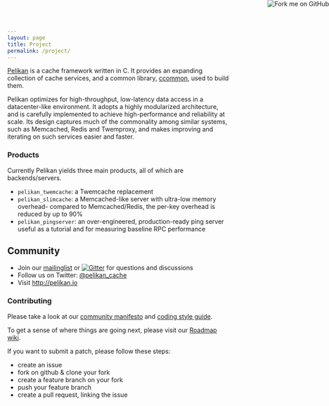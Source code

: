 ```yaml
---
layout: page
title: Project
permalink: /project/
---
```


<a href="https://github.com/twitter/pelikan">
  <img style="position: absolute; top: 0; right: 0; border: 0;" src="https://s3.amazonaws.com/github/ribbons/forkme_right_orange_ff7600.png" alt="Fork me on GitHub">
</a>

[Pelikan](https://github.com/twitter/pelikan) is a cache framework written in C.
It provides an expanding collection of cache services, and a common library,
[ccommon](https://github.com/twitter/ccommon), used to build them.

Pelikan optimizes for high-throughput, low-latency data access in a
datacenter-like environment. It adopts a highly modularized architecture,
and is carefully implemented to achieve high-performance and reliability
at scale. Its design captures much of the commonality among similar
systems, such as Memcached, Redis and Twemproxy, and makes improving and
iterating on such services easier and faster.

### Products

Currently Pelikan yields three main products, all of which are
backends/servers.

* `pelikan_twemcache`: a Twemcache replacement
* `pelikan_slimcache`: a Memcached-like server with ultra-low memory overhead-
  compared to Memcached/Redis, the per-key overhead is reduced by up to 90%
* `pelikan_pingserver`: an over-engineered, production-ready ping server useful
  as a tutorial and for measuring baseline RPC performance


## Community

- Join our [mailinglist](https://groups.google.com/forum/#!forum/pelikan-cache)
  or [![Gitter](https://badges.gitter.im/twitter/pelikan.svg)](https://gitter.im/twitter/pelikan?utm_source=badge&utm_medium=badge&utm_campaign=pr-badge)
  for questions and discussions
- Follow us on Twitter: [@pelikan_cache](https://twitter.com/pelikan_cache)
- Visit <http://pelikan.io>

### Contributing

Please take a look at our [community manifesto](https://github.com/twitter/pelikan/blob/master/docs/manifesto.rst)
and [coding style guide](https://github.com/twitter/pelikan/blob/master/docs/coding_style.rst).

To get a sense of where things are going next, please visit our
[Roadmap wiki](https://github.com/twitter/pelikan/wiki/Roadmap).

If you want to submit a patch, please follow these steps:

* create an issue
* fork on github & clone your fork
* create a feature branch on your fork
* push your feature branch
* create a pull request, linking the issue
